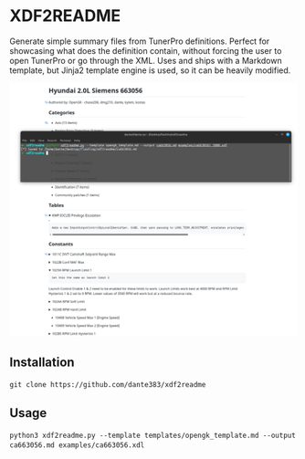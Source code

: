 # XDF2README

Generate simple summary files from TunerPro definitions. 
Perfect for showcasing what does the definition contain, without forcing the user
to open TunerPro or go through the XML.
Uses and ships with a Markdown template, but Jinja2 template engine is used, so it can be heavily modified. 

![Example](examples/example.png)

## Installation

```git clone https://github.com/dante383/xdf2readme```

## Usage

```python3 xdf2readme.py --template templates/opengk_template.md --output ca663056.md examples/ca663056.xdl```

